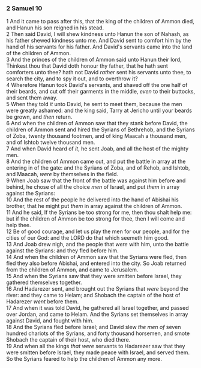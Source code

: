 ### 2 Samuel 10

1 And it came to pass after this, that the king of the children of Ammon died, and Hanun his son reigned in his stead.  
2 Then said David, I will shew kindness unto Hanun the son of Nahash, as his father shewed kindness unto me. And David sent to comfort him by the hand of his servants for his father. And David's servants came into the land of the children of Ammon.  
3 And the princes of the children of Ammon said unto Hanun their lord, Thinkest thou that David doth honour thy father, that he hath sent comforters unto thee? hath not David *rather* sent his servants unto thee, to search the city, and to spy it out, and to overthrow it?  
4 Wherefore Hanun took David's servants, and shaved off the one half of their beards, and cut off their garments in the middle, *even* to their buttocks, and sent them away.  
5 When they told *it* unto David, he sent to meet them, because the men were greatly ashamed: and the king said, Tarry at Jericho until your beards be grown, and *then* return.  
6 And when the children of Ammon saw that they stank before David, the children of Ammon sent and hired the Syrians of Bethrehob, and the Syrians of Zoba, twenty thousand footmen, and of king Maacah a thousand men, and of Ishtob twelve thousand men.  
7 And when David heard of *it*, he sent Joab, and all the host of the mighty men.  
8 And the children of Ammon came out, and put the battle in array at the entering in of the gate: and the Syrians of Zoba, and of Rehob, and Ishtob, and Maacah, *were* by themselves in the field.  
9 When Joab saw that the front of the battle was against him before and behind, he chose of all the choice *men* of Israel, and put *them* in array against the Syrians:  
10 And the rest of the people he delivered into the hand of Abishai his brother, that he might put *them* in array against the children of Ammon.  
11 And he said, If the Syrians be too strong for me, then thou shalt help me: but if the children of Ammon be too strong for thee, then I will come and help thee.  
12 Be of good courage, and let us play the men for our people, and for the cities of our God: and the LORD do that which seemeth him good.  
13 And Joab drew nigh, and the people that *were* with him, unto the battle against the Syrians: and they fled before him.  
14 And when the children of Ammon saw that the Syrians were fled, then fled they also before Abishai, and entered into the city. So Joab returned from the children of Ammon, and came to Jerusalem.  
15 And when the Syrians saw that they were smitten before Israel, they gathered themselves together.  
16 And Hadarezer sent, and brought out the Syrians that *were* beyond the river: and they came to Helam; and Shobach the captain of the host of Hadarezer *went* before them.  
17 And when it was told David, he gathered all Israel together, and passed over Jordan, and came to Helam. And the Syrians set themselves in array against David, and fought with him.  
18 And the Syrians fled before Israel; and David slew *the men of* seven hundred chariots of the Syrians, and forty thousand horsemen, and smote Shobach the captain of their host, who died there.  
19 And when all the kings *that were* servants to Hadarezer saw that they were smitten before Israel, they made peace with Israel, and served them. So the Syrians feared to help the children of Ammon any more.  
